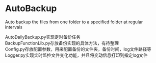 # AutoBackup
Auto backup the files from one folder to a specified folder at regular intervals

AutoDailyBackup.py实现定时备份任务  
BackupFunctionLib.py存放备份实现的具体方法，有待整理  
Config.py存放配置参数，用来配置备份的文件夹，备份时间，log文件路径等  
Logger.py实现实时监控文件变化功能，并且将变动信息打印到指定log文件  
